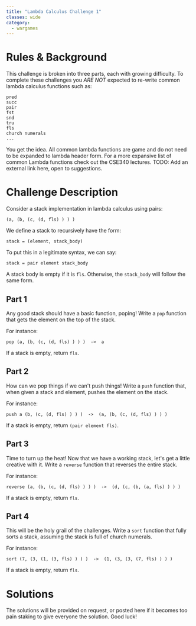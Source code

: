 ```yaml
---
title: "Lambda Calculus Challenge 1"
classes: wide 
category:
  - wargames
---
```


# Rules & Background 
This challenge is broken into three parts, each with growing difficulty. To
complete these challenges you *ARE NOT* expected to re-write common lambda
calculus functions such as:
```
pred
succ
pair
fst
snd
tru
fls
church numerals 
...
```
You get the idea. All common lambda functions are game and do not need to be
expanded to lambda header form. For a more expansive list of common Lambda
functions check out the CSE340 lectures. TODO: Add an external link here, open
to suggestions.

# Challenge Description
Consider a stack implementation in lambda calculus using pairs:
```
(a, (b, (c, (d, fls) ) ) )  
```
We define a stack to recursively have the form:
```
stack = (element, stack_body)
```
To put this in a legitimate syntax, we can say:
```
stack = pair element stack_body
```

A stack body is empty if it is `fls`. Otherwise, the `stack_body` will follow
the same form. 


## Part 1
Any good stack should have a basic function, poping! Write a `pop` function that
gets the element on the top of the stack. 

For instance:
```
pop (a, (b, (c, (d, fls) ) ) )	->	a
``` 

If a stack is empty, return `fls`. 


## Part 2 
How can we pop things if we can't push things! Write a `push` function that,
when given a stack and element, pushes the element on the stack. 

For instance:
```
push a (b, (c, (d, fls) ) ) )  ->  (a, (b, (c, (d, fls) ) ) ) 
``` 

If a stack is empty, return `(pair element fls)`.


## Part 3
Time to turn up the heat! Now that we have a working stack, let's get a little
creative with it. Write a `reverse` function that reverses the entire stack.

For instance:
```
reverse (a, (b, (c, (d, fls) ) ) )	->	(d, (c, (b, (a, fls) ) ) )
```

If a stack is empty, return `fls`. 

 
## Part 4
This will be the holy grail of the challenges. Write a `sort` function that
fully sorts a stack, assuming the stack is full of church numerals. 

For instance:
```
sort (7, (3, (1, (3, fls) ) ) )	 ->	 (1, (3, (3, (7, fls) ) ) )
```

If a stack is empty, return `fls`. 


# Solutions
The solutions will be provided on request, or posted here if it becomes too pain
staking to give everyone the solution. Good luck!

